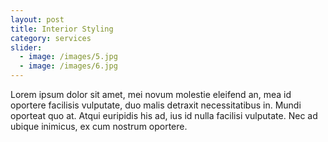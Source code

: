 ```yaml
---
layout: post
title: Interior Styling
category: services
slider:
  - image: /images/5.jpg
  - image: /images/6.jpg
---
```


Lorem ipsum dolor sit amet, mei novum molestie eleifend an, mea id oportere facilisis vulputate, duo malis detraxit necessitatibus in. Mundi oporteat quo at. Atqui euripidis his ad, ius id nulla facilisi vulputate. Nec ad ubique inimicus, ex cum nostrum oportere.